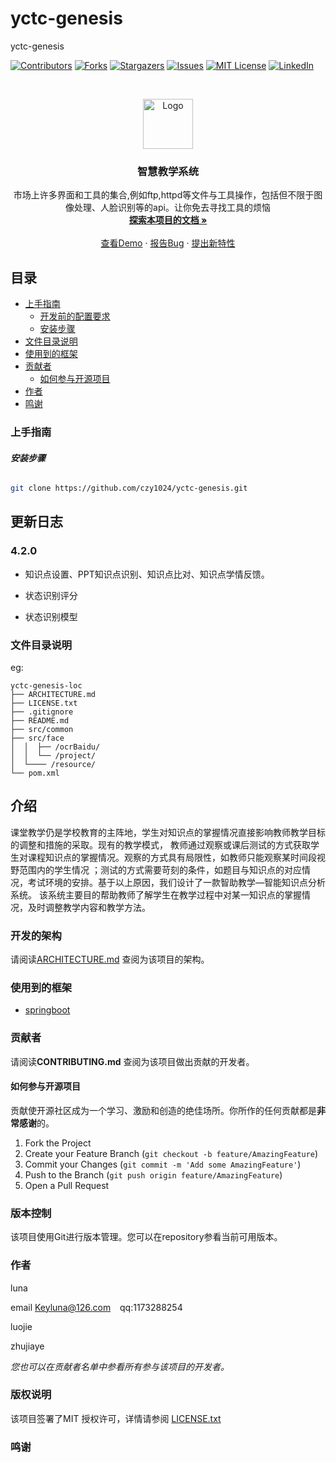 
# yctc-genesis

yctc-genesis

<!-- PROJECT SHIELDS -->

[![Contributors][contributors-shield]][contributors-url]
[![Forks][forks-shield]][forks-url]
[![Stargazers][stars-shield]][stars-url]
[![Issues][issues-shield]][issues-url]
[![MIT License][license-shield]][license-url]
[![LinkedIn][linkedin-shield]][linkedin-url]

<!-- PROJECT LOGO -->
<br />

<p align="center">
  <a href="https://github.com/czy1024/yctc-genesis/">
    <img src="https://i.loli.net/2020/07/28/5MzIVArBZyp8NgX.png" alt="Logo" width="80" height="80">
  </a>

  <h3 align="center">智慧教学系统</h3>
  <p align="center">
    市场上许多界面和工具的集合,例如ftp,httpd等文件与工具操作，包括但不限于图像处理、人脸识别等的api。让你免去寻找工具的烦恼
    <br />
    <a href="https://github.com/czy1024/yctc-genesis"><strong>探索本项目的文档 »</strong></a>
    <br />
    <br />
    <a href="">查看Demo</a>
    ·
    <a href="">报告Bug</a>
    ·
    <a href="https://github.com/czy1024/yctc-genesis/issues">提出新特性</a>
  </p>

</p>


 
## 目录

- [上手指南](#上手指南)
  - [开发前的配置要求](#开发前的配置要求)
  - [安装步骤](#安装步骤)
- [文件目录说明](#文件目录说明)
- [使用到的框架](#使用到的框架)
- [贡献者](#贡献者)
  - [如何参与开源项目](#如何参与开源项目)
- [作者](#作者)
- [鸣谢](#鸣谢)

### 上手指南


###### **安装步骤**

```sh
git clone https://github.com/czy1024/yctc-genesis.git
```

## 更新日志

### 4.2.0

+ 知识点设置、PPT知识点识别、知识点比对、知识点学情反馈。

+ 状态识别评分

+ 状态识别模型

### 文件目录说明
eg:

```
yctc-genesis-loc
├── ARCHITECTURE.md
├── LICENSE.txt
├── .gitignore
├── README.md
├── src/common
├── src/face
│  │  ├── /ocrBaidu/
│  │  └── /project/
│  └──── /resource/
└── pom.xml

```
## 介绍

课堂教学仍是学校教育的主阵地，学生对知识点的掌握情况直接影响教师教学目标的调整和措施的采取。现有的教学模式，
教师通过观察或课后测试的方式获取学生对课程知识点的掌握情况。观察的方式具有局限性，如教师只能观察某时间段视野范围内的学生情况
；测试的方式需要苛刻的条件，如题目与知识点的对应情况，考试环境的安排。基于以上原因，我们设计了一款智助教学—智能知识点分析系统。
该系统主要目的帮助教师了解学生在教学过程中对某一知识点的掌握情况，及时调整教学内容和教学方法。


### 开发的架构 

请阅读[ARCHITECTURE.md](https://github.com/czy1024/yctc-genesis/blob/master/ARCHITECTURE.md) 查阅为该项目的架构。


### 使用到的框架

- [springboot](https://spring.io/)

### 贡献者

请阅读**CONTRIBUTING.md** 查阅为该项目做出贡献的开发者。

#### 如何参与开源项目

贡献使开源社区成为一个学习、激励和创造的绝佳场所。你所作的任何贡献都是**非常感谢**的。


1. Fork the Project
2. Create your Feature Branch (`git checkout -b feature/AmazingFeature`)
3. Commit your Changes (`git commit -m 'Add some AmazingFeature'`)
4. Push to the Branch (`git push origin feature/AmazingFeature`)
5. Open a Pull Request



### 版本控制

该项目使用Git进行版本管理。您可以在repository参看当前可用版本。

### 作者

luna

email Keyluna@126.com  &ensp; qq:1173288254

luojie

zhujiaye

 *您也可以在贡献者名单中参看所有参与该项目的开发者。*

### 版权说明

该项目签署了MIT 授权许可，详情请参阅 [LICENSE.txt](https://github.com/czy1024/yctc-genesis/blob/master/LICENSE)

### 鸣谢[]()



<!-- links -->
[your-project-path]:czy1024/yctc-genesis
[contributors-shield]: https://img.shields.io/github/contributors/czy1024/yctc-genesis.svg?style=flat-square
[contributors-url]: https://github.com/czy1024/yctc-genesis/graphs/contributors
[forks-shield]: https://img.shields.io/github/forks/czy1024/yctc-genesis.svg?style=flat-square
[forks-url]: https://github.com/czy1024/yctc-genesis/network/members
[stars-shield]: https://img.shields.io/github/stars/czy1024/yctc-genesis.svg?style=flat-square
[stars-url]: https://github.com/czy1024/yctc-genesis/stargazers
[issues-shield]: https://img.shields.io/github/issues/czy1024/yctc-genesis.svg?style=flat-square
[issues-url]: https://img.shields.io/github/issues/czy1024/yctc-genesis.svg
[license-shield]: https://img.shields.io/github/license/czy1024/yctc-genesis.svg?style=flat-square
[license-url]: https://github.com/czy1024/yctc-genesis/blob/master/LICENSE.txt
[linkedin-shield]: https://img.shields.io/badge/-LinkedIn-black.svg?style=flat-square&logo=linkedin&colorB=555
[linkedin-url]: https://linkedin.com/in/yctc-genesis





